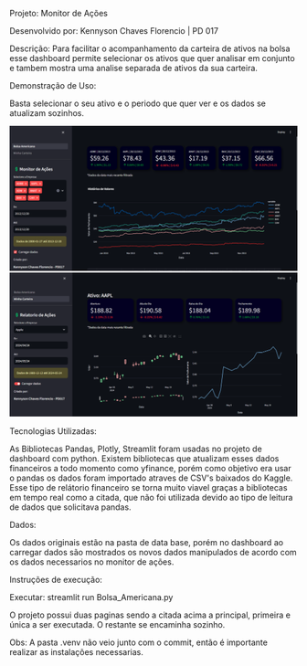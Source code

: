 Projeto:
Monitor de Ações

Desenvolvido por:
Kennyson Chaves Florencio | PD 017

Descrição:
Para facilitar o acompanhamento da carteira de ativos na bolsa esse dashboard permite selecionar os ativos que quer analisar em conjunto e tambem mostra uma analise separada de ativos da sua carteira.

Demonstração de Uso:

Basta selecionar o seu ativo e o periodo que quer ver e os dados se atualizam sozinhos.

![bolsa americana](imgs/image.png)
![minha carteira](imgs/image2.png)

Tecnologias Utilizadas:

As Bibliotecas Pandas, Plotly, Streamlit foram usadas no projeto de dashboard com python. Existem bibliotecas que atualizam esses dados financeiros a todo momento como yfinance, porém como objetivo era usar o pandas os dados foram importado atraves de CSV's baixados do Kaggle. Esse tipo de relátorio financeiro se torna muito viavel graças a bibliotecas em tempo real como a citada, que não foi utilizada devido ao tipo de leitura de dados que solicitava pandas.

Dados:

Os dados originais estão na pasta de data base, porém no dashboard ao carregar dados são mostrados os novos dados manipulados de acordo com os dados necessarios no monitor de ações.

Instruções de execução:

Executar: streamlit run Bolsa_Americana.py

O projeto possui duas paginas sendo a citada acima a principal, primeira e única a ser executada. O restante se encaminha sozinho.

Obs: A pasta .venv não veio junto com o commit, então é importante realizar as instalações necessarias.

